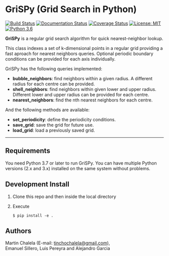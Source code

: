 # GriSPy (Grid Search in Python)
[![Build Status](https://travis-ci.org/mchalela/GriSPy.svg?branch=master)](https://travis-ci.org/mchalela/GriSPy) [![Documentation Status](https://readthedocs.org/projects/grispy/badge/?version=latest)](https://grispy.readthedocs.io/en/latest/?badge=latest) 
[![Coverage Status](https://coveralls.io/repos/github/mchalela/GriSPy/badge.svg?branch=master)](https://coveralls.io/github/mchalela/GriSPy?branch=master) 
[![License: MIT](https://img.shields.io/badge/License-MIT-blue.svg)](https://opensource.org/licenses/MIT) 
[![Python 3.6](https://img.shields.io/badge/python-3.7-blue.svg)](https://www.python.org/downloads/release/python-370/)

**GriSPy** is a regular grid search algorithm for quick nearest-neighbor lookup.

This class indexes a set of k-dimensional points in a regular grid providing a fast aproach for nearest neighbors queries. Optional periodic boundary conditions can be provided for each axis individually.

GriSPy has the following queries implemented:
- **bubble_neighbors**: find neighbors within a given radius. A different radius for each centre can be provided.
- **shell_neighbors**: find neighbors within given lower and upper radius. Different lower and upper radius can be provided for each centre.
- **nearest_neighbors**: find the nth nearest neighbors for each centre.

And the following methods are available:
- **set_periodicity**: define the periodicity conditions.
- **save_grid**: save the grid for future use.
- **load_grid**: load a previously saved grid.

--------------------------------

## Requirements

You need Python 3.7 or later to run GriSPy. You can have multiple Python
versions (2.x and 3.x) installed on the same system without problems.


## Development Install

1.  Clone this repo and then inside the local directory
2.  Execute

        $ pip install -e .

## Authors

Martin Chalela (E-mail: tinchochalela@gmail.com),  
Emanuel Sillero, Luis Pereyra and Alejandro Garcia
